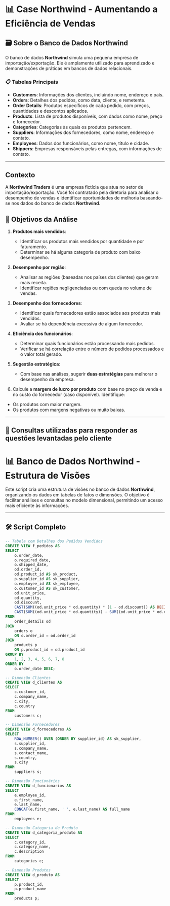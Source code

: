 # 📊 Case Northwind - Aumentando a Eficiência de Vendas

## 🗃️ Sobre o Banco de Dados Northwind

O banco de dados **Northwind** simula uma pequena empresa de importação/exportação. Ele é amplamente utilizado para aprendizado e demonstrações de práticas em bancos de dados relacionais.

### 📋 Tabelas Principais

- **Customers**: Informações dos clientes, incluindo nome, endereço e país.
- **Orders**: Detalhes dos pedidos, como data, cliente, e remetente.
- **Order Details**: Produtos específicos de cada pedido, com preços, quantidades e descontos aplicados.
- **Products**: Lista de produtos disponíveis, com dados como nome, preço e fornecedor.
- **Categories**: Categorias às quais os produtos pertencem.
- **Suppliers**: Informações dos fornecedores, como nome, endereço e contato.
- **Employees**: Dados dos funcionários, como nome, título e cidade.
- **Shippers**: Empresas responsáveis pelas entregas, com informações de contato.

---

## Contexto
A **Northwind Traders** é uma empresa fictícia que atua no setor de importação/exportação. Você foi contratado pela diretoria para analisar o desempenho de vendas e identificar oportunidades de melhoria baseando-se nos dados do banco de dados **Northwind**.

## 🎯 Objetivos da Análise

1. **Produtos mais vendidos**:
   - Identificar os produtos mais vendidos por quantidade e por faturamento.
   - Determinar se há alguma categoria de produto com baixo desempenho.

2. **Desempenho por região**:
   - Analisar as regiões (baseadas nos países dos clientes) que geram mais receita.
   - Identificar regiões negligenciadas ou com queda no volume de vendas.

3. **Desempenho dos fornecedores**:
   - Identificar quais fornecedores estão associados aos produtos mais vendidos.
   - Avaliar se há dependência excessiva de algum fornecedor.

4. **Eficiência dos funcionários**:
   - Determinar quais funcionários estão processando mais pedidos.
   - Verificar se há correlação entre o número de pedidos processados e o valor total gerado.

5. **Sugestão estratégica**:
   - Com base nas análises, sugerir **duas estratégias** para melhorar o desempenho da empresa.

6. Calcule a **margem de lucro por produto** com base no preço de venda e no custo do fornecedor (caso disponível). Identifique:
- Os produtos com maior margem.
- Os produtos com margens negativas ou muito baixas.

---

## 🔎 Consultas utilizadas para responder as questões levantadas pelo cliente

# 📊 Banco de Dados Northwind - Estrutura de Visões

Este script cria uma estrutura de visões no banco de dados **Northwind**, organizando os dados em tabelas de fatos e dimensões. O objetivo é facilitar análises e consultas no modelo dimensional, permitindo um acesso mais eficiente às informações.

---

## 🛠️ Script Completo

```sql
-- Tabela com Detalhes dos Pedidos Vendidos
CREATE VIEW f_pedidos AS 
SELECT
    o.order_date,
    o.required_date,
    o.shipped_date,
    od.order_id,
    od.product_id AS sk_product,
    p.supplier_id AS sk_supplier,
    o.employee_id AS sk_employee,
    o.customer_id AS sk_customer,
    od.unit_price,
    od.quantity,
    od.discount,
    CAST(SUM((od.unit_price * od.quantity) * (1 - od.discount)) AS DECIMAL(10, 2)) AS valor_venda,
    CAST(SUM((od.unit_price * od.quantity)) - SUM((od.unit_price * od.quantity) * (1 - od.discount)) AS DECIMAL(10, 2)) AS valor_desconto
FROM
    order_details od
JOIN
    orders o 
    ON o.order_id = od.order_id
JOIN 
    products p 
    ON p.product_id = od.product_id 
GROUP BY
    1, 2, 3, 4, 5, 6, 7, 8
ORDER BY 
    o.order_date DESC;
```

```sql
-- Dimensão Clientes
CREATE VIEW d_clientes AS	
SELECT
    c.customer_id,
    c.company_name,
    c.city,
    c.country 
FROM
    customers c;
````

```sql
-- Dimensão Fornecedores
CREATE VIEW d_fornecedores AS	
SELECT
    ROW_NUMBER() OVER (ORDER BY supplier_id) AS sk_supplier,
    s.supplier_id,
    s.company_name,
    s.contact_name,
    s.country,
    s.city 
FROM
    suppliers s;
```

```sql
-- Dimensão Funcionários
CREATE VIEW d_funcionarios AS		
SELECT
    e.employee_id,
    e.first_name,
    e.last_name,
    CONCAT(e.first_name, ' ', e.last_name) AS full_name 
FROM
    employees e;
```

```sql
-- Dimensão Categoria de Produto
CREATE VIEW d_categoria_produto AS	
SELECT
    c.category_id,
    c.category_name,
    c.description 
FROM
    categories c;
```

```sql
-- Dimensão Produtos
CREATE VIEW d_produto AS	
SELECT 
    p.product_id,
    p.product_name
FROM
    products p;
```

